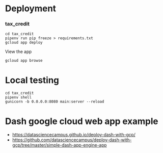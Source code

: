 

# Deployment


### tax_credit

```
cd tax_credit
pipenv run pip freeze > requirements.txt
gcloud app deploy
```



View the app

```
gcloud app browse
```

# Local testing

```
cd tax_credit
pipenv shell
gunicorn -b 0.0.0.0:8080 main:server --reload
```

# Dash google cloud web app example
* https://datasciencecampus.github.io/deploy-dash-with-gcp/
* https://github.com/datasciencecampus/deploy-dash-with-gcp/tree/master/simple-dash-app-engine-app
